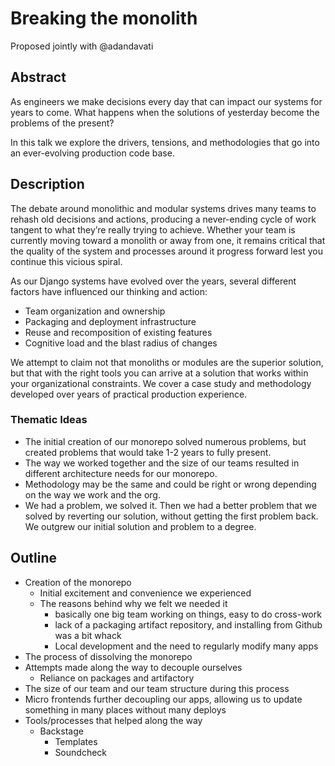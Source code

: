 # Breaking the monolith

Proposed jointly with @adandavati

## Abstract

As engineers we make decisions every day that can impact our systems for years to come. What happens when the solutions of yesterday become the problems of the present?

In this talk we explore the drivers, tensions, and methodologies that go into an ever-evolving production code base.

## Description

The debate around monolithic and modular systems drives many teams to rehash old decisions and actions, producing a never-ending cycle of work tangent to what they’re really trying to achieve. Whether your team is currently moving toward a monolith or away from one, it remains critical that the quality of the system and processes around it progress forward lest you continue this vicious spiral.

As our Django systems have evolved over the years, several different factors have influenced our thinking and action:

* Team organization and ownership
* Packaging and deployment infrastructure
* Reuse and recomposition of existing features
* Cognitive load and the blast radius of changes

We attempt to claim not that monoliths or modules are the superior solution, but that with the right tools you can arrive at a solution that works within your organizational constraints. We cover a case study and methodology developed over years of practical production experience.

### Thematic Ideas

- The initial creation of our monorepo solved numerous problems, but created problems that would take 1-2 years to fully present.
- The way we worked together and the size of our teams resulted in different architecture needs for our monorepo.
- Methodology may be the same and could be right or wrong depending on the way we work and the org.
- We had a problem, we solved it. Then we had a better problem that we solved by reverting our solution, without getting the first problem back. We outgrew our initial solution and problem to a degree.

## Outline

- Creation of the monorepo
  - Initial excitement and convenience we experienced
  - The reasons behind why we felt we needed it
    - basically one big team working on things, easy to do cross-work
    - lack of a packaging artifact repository, and installing from Github was a bit whack
    - Local development and the need to regularly modify many apps
- The process of dissolving the monorepo
- Attempts made along the way to decouple ourselves
  - Reliance on packages and artifactory
- The size of our team and our team structure during this process
- Micro frontends further decoupling our apps, allowing us to update something in many places without many deploys
- Tools/processes that helped along the way
  - Backstage
    - Templates
    - Soundcheck
